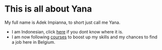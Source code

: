 # This is all about Yana

My full name is Adek Impianna, to short just call me Yana.
* I am Indonesian, click [here](https://github.com/adekimpianna/test/blob/master/Indonesia.md#indonesia) if you dont know where it is. 
* I am now following [courses](https://github.com/adekimpianna/test/blob/master/Courses.md) to boost up my skills and my chances to find a job here in Belgium.